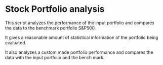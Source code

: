# Stock Portfolio analysis

This script analyzes the performance of the input portfolio and compares the data to the benchmark portfolio S&P500. 

It gives a reasonable amount of statistical information of the portfolio being evaluated. 

It also analyzes a custom made portfolio performance and compares the data with the input portfolio and the bench mark. 
